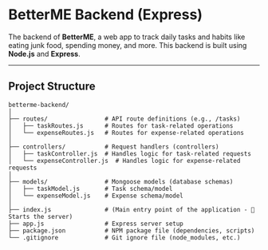 # BetterME Backend (Express)

The backend of **BetterME**, a web app to track daily tasks and habits like eating junk food, spending money, and more. This backend is built using **Node.js** and **Express**.

---

## Project Structure

```plaintext
betterme-backend/
│
├── routes/                # API route definitions (e.g., /tasks)
│   ├── taskRoutes.js      # Routes for task-related operations
│   └── expenseRoutes.js   # Routes for expense-related operations
│
├── controllers/           # Request handlers (controllers)
│   ├── taskController.js  # Handles logic for task-related requests
│   └── expenseController.js  # Handles logic for expense-related requests
│
├── models/                # Mongoose models (database schemas)
│   ├── taskModel.js       # Task schema/model
│   └── expenseModel.js    # Expense schema/model
│
├── index.js               # (Main entry point of the application - 🌟Starts the server)
├── app.js                 # Express server setup
├── package.json           # NPM package file (dependencies, scripts)
└── .gitignore             # Git ignore file (node_modules, etc.)
